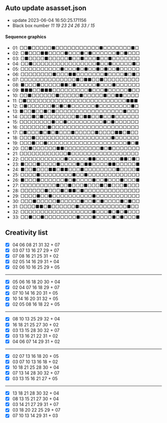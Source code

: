 ## Auto update asasset.json

* update 2023-06-04 16:50:25.171156
* Black box number _11 19 23 24 26 33 / 15_
#### Sequence graphics

* 01: □□■□□□□□■□□□□□□□□□□□■□□□□□□□■□
* 02: □■□□□■■□□□□■□□□■□■□□□□□□■□■□□□
* 03: □■□□□□■□□□□□■□□■□□□■□□■□□□□□□□
* 04: □□■□□□□□□□□□□□□□□□□■□□■□□□□□■□
* 05: □□□□□□□□□□■□□□■□■□□■□■□□■□□□□□
* 06: □□□□□□□□■□□□■■□□□□□□□■□□□□■□■□
* 07: □□□□□□□□□□□□□□■□■■□□■□□□□□□□□□
* 08: ■□□□■□□□□□■■□■□□□□□■□□□■□□□□□□
* 09: ■■■□□■■■□□□□□□□□□■□□□■□□□□□■□□
* 10: □□■□□□□□□■□□□□□■□□□□□■□□■■□□□□
* 11: □■□□□□□□□□□□□□□□□□□□□□□□□□□■■■
* 12: □■□□□□□□■□■□■□□□□□□■□□□□□□□□■□
* 13: ■□□■□□■□■□□□□□□□□□□□□□□□□□■□□□
* 14: □□□■□■□□□□□□□□■□■■□□■□□■□□□□□□
* 15: □□□□□□□□■□□■□□□□□□□□□■□■□□□□□□
* 16: □□□□□□□■□□□□□□□□□□□□□□□□□□□□□□
* 17: □■□□□■□■□■□□□■□□□□□■□□□□■■□■□□
* 18: □□□■□□□□□□□□□□□□□□□□□□□■□□□□□□
* 19: □□□■□□■□□□□□□□□□□□□□□□□□□□□■□■
* 20: □□■□□□□□□■■□□□□□□□□□■□■□□□□□□□
* 21: □□□□□□□□□□□□■□□□□□□□□□□□□□□□□□
* 22: □□□□□□□□□□□■□□□□□■■□□□□□□■■□■□
* 23: ■□□□■□□□□■□□□□■□■■□□□□■■□□□□□■
* 24: ■□□■□□□■■□■■□□□■□□□□□□□□■□□□□■
* 25: □□□□■□□□□□□□□■□□■□□□□□□□□□□□□□
* 26: ■□□□■□□□□□□■□■□□□□■□□■□□□■□□□■
* 27: □□□□□□□□□■□□■□□□■□□□■□■□□□■□□□
* 28: □□□□□□■□□□■□■■□■□□□□□□□□□□□□□□
* 29: □□□□■□□■□□□□□□□□□□■□□□□□□□□□□□
* 30: □□□■□□□□□■□□□□□■□□■□■□□□□■□■□□
* 31: □□□□■■□■□□□□□□■□□□□□□□□□□□□■□□
* 32: □□□□□□□□□□□□□□□□□□■□□□■□■□■□□□
* 33: □□■□□■□□□□□□□□■□□□■□□□□■□■□□□■
## Creativity list

- [x] 04 06 08 21 31 32 + 07
- [x] 03 07 13 16 27 29 + 07
- [x] 07 08 16 21 25 31 + 02
- [x] 02 05 14 16 29 31 + 04
- [x] 02 06 10 16 25 29 + 05
***
- [x] 05 06 16 18 20 30 + 04
- [x] 02 04 07 16 18 29 + 07
- [x] 07 10 14 16 20 31 + 05
- [x] 10 14 16 20 31 32 + 05
- [x] 02 05 08 16 18 22 + 05
***
- [x] 08 10 13 25 29 32 + 04
- [x] 16 18 21 25 27 30 + 02
- [x] 03 13 15 28 30 32 + 07
- [x] 03 13 16 21 22 31 + 02
- [x] 04 06 07 14 29 31 + 02
***
- [x] 02 07 13 16 18 20 + 05
- [x] 03 07 10 13 16 18 + 02
- [x] 10 18 21 25 28 30 + 04
- [x] 07 13 14 28 30 32 + 07
- [x] 03 13 15 16 21 27 + 05
***
- [x] 13 18 21 28 30 32 + 04
- [x] 08 13 15 21 27 30 + 04
- [x] 03 14 21 27 29 31 + 07
- [x] 03 18 20 22 25 29 + 07
- [x] 07 10 13 14 29 31 + 03
